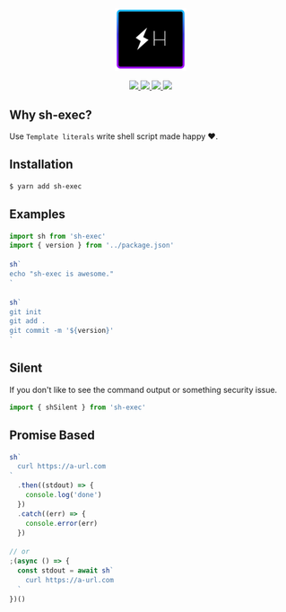<p align="center">
  <img src="./logo.png" width="128" />
</p>
<p align="center">
  <a href="https://www.npmjs.com/package/sh-exec">
    <img src="https://img.shields.io/npm/v/sh-exec.svg?style=flat-square&" />
  </a>
  <a href="https://travis-ci.org/rwu823/sh-exec" alt="Build Status">
    <img src="https://img.shields.io/travis/rwu823/sh-exec.svg?style=flat-square&" />
  </a>
  <a href="https://codecov.io/gh/rwu823/sh-exec" alt="Coverage">
    <img src="https://img.shields.io/codecov/c/github/rwu823/sh-exec/master.svg?style=flat-square&" />
  </a>
  <img src="https://img.shields.io/github/license/rwu823/sh-exec.svg?style=flat-square&" />
</p>

## Why sh-exec?

Use `Template literals` write shell script made happy ❤️.

## Installation

```sh
$ yarn add sh-exec
```

## Examples

```js
import sh from 'sh-exec'
import { version } from '../package.json'

sh`
echo "sh-exec is awesome."
`

sh`
git init
git add .
git commit -m '${version}'
`
```

## Silent
If you don't like to see the command output or something security issue.

```js
import { shSilent } from 'sh-exec'
```

## Promise Based

```js
sh`
  curl https://a-url.com
`
  .then((stdout) => {
    console.log('done')
  })
  .catch((err) => {
    console.error(err)
  })

// or
;(async () => {
  const stdout = await sh`
    curl https://a-url.com
  `
})()
```
